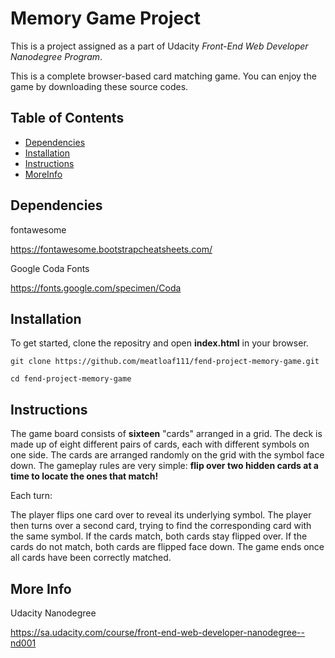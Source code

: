 # Memory Game Project
This is a project assigned as a part of Udacity _Front-End Web Developer Nanodegree Program_.

This is a complete browser-based card matching game.
You can enjoy the game by downloading these source codes.

## Table of Contents

* [Dependencies](#dependencies)
* [Installation](#installation)
* [Instructions](#instructions)
* [MoreInfo](#moreinfo)

## Dependencies

fontawesome

https://fontawesome.bootstrapcheatsheets.com/

Google Coda Fonts

https://fonts.google.com/specimen/Coda


## Installation

To get started, clone the repositry and open **index.html** in your browser.

`git clone https://github.com/meatloaf111/fend-project-memory-game.git`

`cd fend-project-memory-game`

## Instructions

The game board consists of **sixteen** "cards" arranged in a grid. The deck is made up of eight different pairs of cards, each with different symbols on one side. The cards are arranged randomly on the grid with the symbol face down. The gameplay rules are very simple: **flip over two hidden cards at a time to locate the ones that match!**

Each turn:

The player flips one card over to reveal its underlying symbol.
The player then turns over a second card, trying to find the corresponding card with the same symbol.
If the cards match, both cards stay flipped over.
If the cards do not match, both cards are flipped face down.
The game ends once all cards have been correctly matched.

## More Info

Udacity Nanodegree

https://sa.udacity.com/course/front-end-web-developer-nanodegree--nd001


